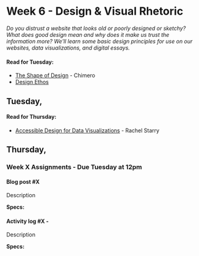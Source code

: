 # Week 6 - Design & Visual Rhetoric
*Do you distrust a website that looks old or poorly designed or sketchy? What does good design mean and why does it make us trust the information more? We'll learn some basic design principles for use on our websites, data visualizations, and digital essays.*


#### Read for Tuesday: 
* [The Shape of Design](https://shapeofdesignbook.com/chapters/00-introduction/) - Chimero
* [Design Ethos](https://yournamehere.scholarslab.org/design-ethos/)

## Tuesday,

#### Read for Thursday:
* [Accessible Design for Data Visualizations](https://www.youtube.com/watch?v=PfrtZeYmKkk) - Rachel Starry 


## Thursday, 

### Week X Assignments - Due Tuesday at 12pm


#### Blog post #X 
Description

**Specs:** 

#### Activity log #X - 
Description

**Specs:** 